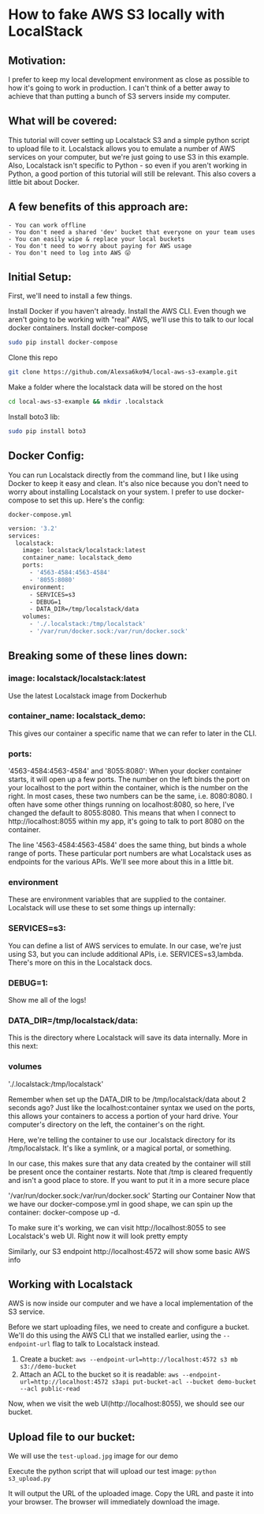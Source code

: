 # How to fake AWS S3 locally with LocalStack

## Motivation:
I prefer to keep my local development environment as close as possible to how it's going to work in production. I can't think of a better away to achieve that than putting a bunch of S3 servers inside my computer.

## What will be covered:
This tutorial will cover setting up Localstack S3 and a simple python script to upload file to it. Localstack allows you to emulate a number of AWS services on your computer, but we're just going to use S3 in this example. Also, Localstack isn't specific to Python - so even if you aren't working in Python, a good portion of this tutorial will still be relevant. This also covers a little bit about Docker.

## A few benefits of this approach are:

	- You can work offline
	- You don't need a shared 'dev' bucket that everyone on your team uses
	- You can easily wipe & replace your local buckets
	- You don't need to worry about paying for AWS usage
	- You don't need to log into AWS 😛

## Initial Setup:
First, we'll need to install a few things.

Install Docker if you haven't already.
Install the AWS CLI. Even though we aren't going to be working with "real" AWS, we'll use this to talk to our local docker containers.
Install docker-compose

```bash
sudo pip install docker-compose
```
Clone this repo
```bash
git clone https://github.com/Alexsa6ko94/local-aws-s3-example.git
```
Make a folder where the localstack data will be stored on the host
```bash
cd local-aws-s3-example && mkdir .localstack
```
Install boto3 lib:
```bash
sudo pip install boto3
```

## Docker Config:
You can run Localstack directly from the command line, but I like using Docker to keep it easy and clean. It's also nice because you don't need to worry about installing Localstack on your system. I prefer to use docker-compose to set this up. Here's the config:

```docker-compose.yml```

```bash
version: '3.2'
services:
  localstack:
    image: localstack/localstack:latest
    container_name: localstack_demo
    ports:
      - '4563-4584:4563-4584'
      - '8055:8080'
    environment:
      - SERVICES=s3
      - DEBUG=1
      - DATA_DIR=/tmp/localstack/data
    volumes:
      - './.localstack:/tmp/localstack'
      - '/var/run/docker.sock:/var/run/docker.sock'
```

## Breaking some of these lines down:

### image: localstack/localstack:latest
Use the latest Localstack image from Dockerhub

### container_name: localstack_demo:
This gives our container a specific name that we can refer to later in the CLI.

### ports: 
'4563-4584:4563-4584' and '8055:8080':
When your docker container starts, it will open up a few ports. The number on the left binds the port on your localhost to the port within the container, which is the number on the right. In most cases, these two numbers can be the same, i.e. 8080:8080. I often have some other things running on localhost:8080, so here, I've changed the default to 8055:8080. This means that when I connect to http://localhost:8055 within my app, it's going to talk to port 8080 on the container.

The line '4563-4584:4563-4584' does the same thing, but binds a whole range of ports. These particular port numbers are what Localstack uses as endpoints for the various APIs. We'll see more about this in a little bit.

### environment
These are environment variables that are supplied to the container. Localstack will use these to set some things up internally:

### SERVICES=s3: 
You can define a list of AWS services to emulate. In our case, we're just using S3, but you can include additional APIs, i.e. SERVICES=s3,lambda. There's more on this in the Localstack docs.
### DEBUG=1:
Show me all of the logs!
### DATA_DIR=/tmp/localstack/data:
This is the directory where Localstack will save its data internally. More in this next:
### volumes
'./.localstack:/tmp/localstack'

Remember when set up the DATA_DIR to be /tmp/localstack/data about 2 seconds ago? Just like the localhost:container syntax we used on the ports, this allows your containers to access a portion of your hard drive. Your computer's directory on the left, the container's on the right.

Here, we're telling the container to use our .localstack directory for its /tmp/localstack. It's like a symlink, or a magical portal, or something.

In our case, this makes sure that any data created by the container will still be present once the container restarts. Note that /tmp is cleared frequently and isn't a good place to store. If you want to put it in a more secure place

'/var/run/docker.sock:/var/run/docker.sock'
Starting our Container
Now that we have our docker-compose.yml in good shape, we can spin up the container: docker-compose up -d.

To make sure it's working, we can visit http://localhost:8055 to see Localstack's web UI. Right now it will look pretty empty

Similarly, our S3 endpoint http://localhost:4572 will show some basic AWS info

## Working with Localstack
AWS is now inside our computer and we have a local implementation of the S3 service.

Before we start uploading files, we need to create and configure a bucket. We'll do this using the AWS CLI that we installed earlier, using the ```--endpoint-url``` flag to talk to Localstack instead.

1. Create a bucket: ```aws --endpoint-url=http://localhost:4572 s3 mb s3://demo-bucket```
2. Attach an ACL to the bucket so it is readable: ```aws --endpoint-url=http://localhost:4572 s3api put-bucket-acl --bucket demo-bucket --acl public-read```

Now, when we visit the web UI(http://localhost:8055), we should see our bucket.


## Upload file to our bucket:
We will use the ```test-upload.jpg``` image for our demo

Execute the python script that will upload our test image:
```python s3_upload.py```

It will output the URL of the uploaded image.
Copy the URL and paste it into your browser. The browser will immediately download the image.
